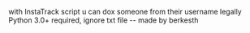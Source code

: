 with InstaTrack script u can dox someone from their username legally Python 3.0+ required, ignore txt file 
 -- made by berkesth
